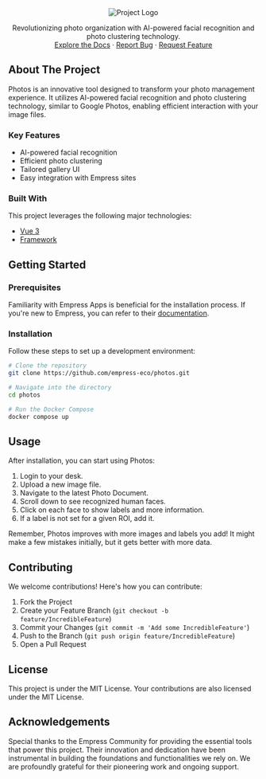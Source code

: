 <div align="center">
  <img src="https://grow.empress.eco/uploads/default/original/2X/1/1f1e1044d3864269d2a613577edb9763890422ab.png" alt="Project Logo">

Revolutionizing photo organization with AI-powered facial recognition and photo clustering technology.
<br/>
<a href="https://grow.empress.eco/">Explore the Docs</a>
·
<a href="https://github.com/empress-eco/photos/issues">Report Bug</a>
·
<a href="https://github.com/empress-eco/photos/issues/new/choose">Request Feature</a>
</div>

## About The Project

Photos is an innovative tool designed to transform your photo management experience. It utilizes AI-powered facial recognition and photo clustering technology, similar to Google Photos, enabling efficient interaction with your image files. 

### Key Features

- AI-powered facial recognition 
- Efficient photo clustering
- Tailored gallery UI 
- Easy integration with Empress sites 

### Built With

This project leverages the following major technologies:

- [Vue 3](https://v3.vuejs.org/)
- [Framework](https://Empressframework.com)

## Getting Started

### Prerequisites

Familiarity with Empress Apps is beneficial for the installation process. If you're new to Empress, you can refer to their [documentation](https://Empressframework.com/docs/v14/user/en/installation).

### Installation

Follow these steps to set up a development environment:

```sh
# Clone the repository
git clone https://github.com/empress-eco/photos.git

# Navigate into the directory
cd photos

# Run the Docker Compose
docker compose up
```

## Usage

After installation, you can start using Photos:

1. Login to your desk.
2. Upload a new image file.
3. Navigate to the latest Photo Document.
4. Scroll down to see recognized human faces.
5. Click on each face to show labels and more information.
6. If a label is not set for a given ROI, add it.

Remember, Photos improves with more images and labels you add! It might make a few mistakes initially, but it gets better with more data.

## Contributing

We welcome contributions! Here's how you can contribute:

1. Fork the Project
2. Create your Feature Branch (`git checkout -b feature/IncredibleFeature`)
3. Commit your Changes (`git commit -m 'Add some IncredibleFeature'`)
4. Push to the Branch (`git push origin feature/IncredibleFeature`)
5. Open a Pull Request

## License

This project is under the MIT License. Your contributions are also licensed under the MIT License.

## Acknowledgements

Special thanks to the Empress Community for providing the essential tools that power this project. Their innovation and dedication have been instrumental in building the foundations and functionalities we rely on. We are profoundly grateful for their pioneering work and ongoing support.